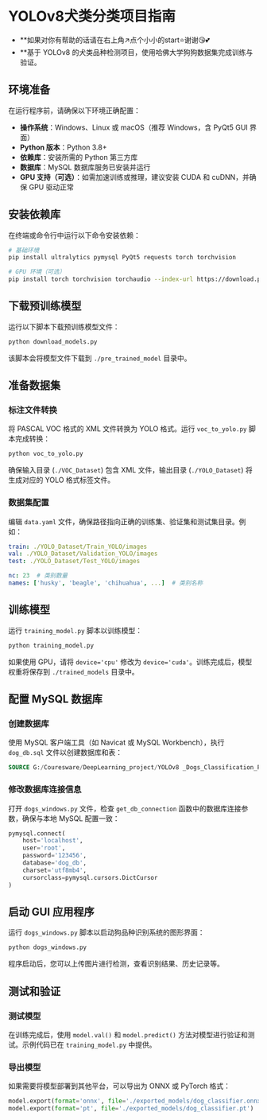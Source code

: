 

# YOLOv8犬类分类项目指南
- **如果对你有帮助的话请在右上角↗️点个小小的start⭐谢谢😘💕
- **基于 YOLOv8 的犬类品种检测项目，使用哈佛大学狗狗数据集完成训练与验证。

## 环境准备

在运行程序前，请确保以下环境正确配置：

- **操作系统**：Windows、Linux 或 macOS（推荐 Windows，含 PyQt5 GUI 界面）
- **Python 版本**：Python 3.8+
- **依赖库**：安装所需的 Python 第三方库
- **数据库**：MySQL 数据库服务已安装并运行
- **GPU 支持（可选）**：如需加速训练或推理，建议安装 CUDA 和 cuDNN，并确保 GPU 驱动正常

## 安装依赖库

在终端或命令行中运行以下命令安装依赖：

```bash
# 基础环境
pip install ultralytics pymysql PyQt5 requests torch torchvision

# GPU 环境（可选）
pip install torch torchvision torchaudio --index-url https://download.pytorch.org/whl/cu124
```

## 下载预训练模型

运行以下脚本下载预训练模型文件：

```bash
python download_models.py
```

该脚本会将模型文件下载到 `./pre_trained_model` 目录中。

## 准备数据集

### 标注文件转换

将 PASCAL VOC 格式的 XML 文件转换为 YOLO 格式。运行 `voc_to_yolo.py` 脚本完成转换：

```bash
python voc_to_yolo.py
```

确保输入目录 (`./VOC_Dataset`) 包含 XML 文件，输出目录 (`./YOLO_Dataset`) 将生成对应的 YOLO 格式标签文件。

### 数据集配置

编辑 `data.yaml` 文件，确保路径指向正确的训练集、验证集和测试集目录。例如：

```yaml
train: ./YOLO_Dataset/Train_YOLO/images
val: ./YOLO_Dataset/Validation_YOLO/images
test: ./YOLO_Dataset/Test_YOLO/images

nc: 23  # 类别数量
names: ['husky', 'beagle', 'chihuahua', ...]  # 类别名称
```

## 训练模型

运行 `training_model.py` 脚本以训练模型：

```bash
python training_model.py
```

如果使用 GPU，请将 `device='cpu'` 修改为 `device='cuda'`。训练完成后，模型权重将保存到 `./trained_models` 目录中。

## 配置 MySQL 数据库

### 创建数据库

使用 MySQL 客户端工具（如 Navicat 或 MySQL Workbench），执行 `dog_db.sql` 文件以创建数据库和表：

```sql
SOURCE G:/Couresware/DeepLearning_project/YOLOv8 _Dogs_Classification_Project/YOLOv8 _Dogs_classification/dog_db.sql;
```

### 修改数据库连接信息

打开 `dogs_windows.py` 文件，检查 `get_db_connection` 函数中的数据库连接参数，确保与本地 MySQL 配置一致：

```python
pymysql.connect(
    host='localhost',
    user='root',
    password='123456',
    database='dog_db',
    charset='utf8mb4',
    cursorclass=pymysql.cursors.DictCursor
)
```

## 启动 GUI 应用程序

运行 `dogs_windows.py` 脚本以启动狗品种识别系统的图形界面：

```bash
python dogs_windows.py
```

程序启动后，您可以上传图片进行检测，查看识别结果、历史记录等。

## 测试和验证

### 测试模型

在训练完成后，使用 `model.val()` 和 `model.predict()` 方法对模型进行验证和测试。示例代码已在 `training_model.py` 中提供。

### 导出模型

如果需要将模型部署到其他平台，可以导出为 ONNX 或 PyTorch 格式：

```python
model.export(format='onnx', file='./exported_models/dog_classifier.onnx')
model.export(format='pt', file='./exported_models/dog_classifier.pt')
```
